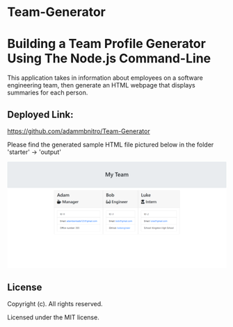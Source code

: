 # Team-Generator

# Building a Team Profile Generator Using The Node.js Command-Line

This application takes in information about employees on a software engineering team, then generate an HTML webpage that displays summaries for each person.

## Deployed Link:

https://github.com/adammbnitro/Team-Generator

Please find the generated sample HTML file pictured below in the folder 'starter' -> 'output'

![screenshot of team profile generator application](./assets/Final-SS.png)

## License 

Copyright (c). All rights reserved.

Licensed under the MIT license.



